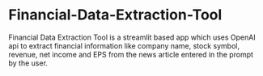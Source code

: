 # Financial-Data-Extraction-Tool
Financial Data Extraction Tool is a streamlit based app which uses OpenAI api to extract financial information like company name, stock symbol, revenue, net income and EPS from the news article entered in the prompt by the user.

